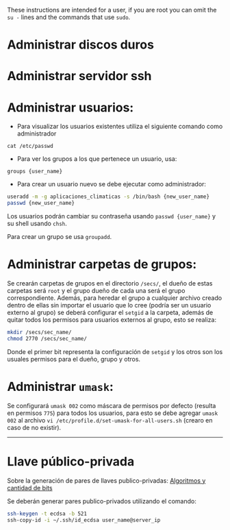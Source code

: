 These instructions are intended for a user, if you are root you can omit the `su -` lines and the commands that use `sudo`.

# Administrar discos duros


# Administrar servidor ssh

# Administrar usuarios:
- Para visualizar los usuarios existentes utiliza el siguiente comando como administrador
```
cat /etc/passwd
```

- Para ver los grupos a los que pertenece un usuario, usa:
```
groups {user_name}
```

- Para crear un usuario nuevo se debe ejecutar como administrador:
```bash
useradd -m -g aplicaciones_climaticas -s /bin/bash {new_user_name}
passwd {new_user_name}
```

Los usuarios podrán cambiar su contraseña usando `passwd {user_name}` y su shell usando `chsh`.

Para crear un grupo se usa `groupadd`.

# Administrar carpetas de grupos:
Se crearán carpetas de grupos en el directorio `/secs/`, el dueño de estas carpetas será `root` y el grupo dueño de cada una será el grupo correspondiente. Además, para heredar el grupo a cualquier archivo creado dentro de ellas sin importar el usuario que lo cree (podría ser un usuario externo al grupo) se deberá configurar el `setgid` a la carpeta, además de quitar todos los permisos para usuarios externos al grupo, esto se realiza:

```bash
mkdir /secs/sec_name/
chmod 2770 /secs/sec_name/
```

Donde el primer bit representa la configuración de `setgid` y los otros son los usuales permisos para el dueño, grupo y otros.

# Administrar `umask`:
Se configurará `umask 002` como máscara de permisos por defecto (resulta en permisos `775`) para todos los usuarios, para esto se debe agregar `umask 002` al archivo `vi /etc/profile.d/set-umask-for-all-users.sh` (crearo en caso de no existir).

-------
# Llave público-privada

Sobre la generación de pares de llaves publico-privadas: [Algoritmos y cantidad de bits](https://www.ssh.com/academy/ssh/keygen)

Se deberán generar pares publico-privados utilizando el comando:
```bash
ssh-keygen -t ecdsa -b 521
ssh-copy-id -i ~/.ssh/id_ecdsa user_name@server_ip
```


